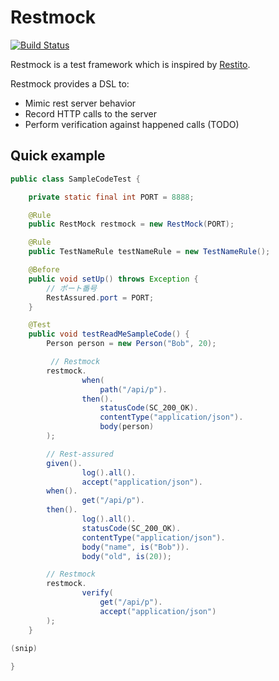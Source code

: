 # Restmock

[![Build Status](http://ci.buildria.com/job/restmock/badge/icon)](http://ci.buildria.com/job/restmock/)

Restmock is a test framework  which is inspired by [Restito](https://github.com/mkotsur/restito).

Restmock provides a DSL to:

 * Mimic rest server behavior
 * Record HTTP calls to the server
 * Perform verification against happened calls (TODO)


## Quick example


``` java
public class SampleCodeTest {

    private static final int PORT = 8888;

    @Rule
    public RestMock restmock = new RestMock(PORT);

    @Rule
    public TestNameRule testNameRule = new TestNameRule();

    @Before
    public void setUp() throws Exception {
        // ポート番号
        RestAssured.port = PORT;
    }

    @Test
    public void testReadMeSampleCode() {
        Person person = new Person("Bob", 20);

         // Restmock
        restmock.
                when(
                    path("/api/p").
                then().
                    statusCode(SC_200_OK).
                    contentType("application/json").
                    body(person)
        );

        // Rest-assured
        given().
                log().all().
                accept("application/json").
        when().
                get("/api/p").
        then().
                log().all().
                statusCode(SC_200_OK).
                contentType("application/json").
                body("name", is("Bob")).
                body("old", is(20));

        // Restmock
        restmock.
                verify(
                    get("/api/p").
                    accept("application/json")
        );
    }

(snip)
    
}
```
